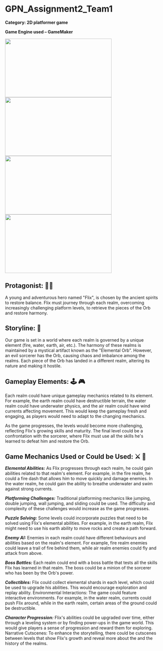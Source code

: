 # GPN_Assignment2_Team1

**Category: 2D platformer game**

**Game Engine used – GameMaker**

<img src="https://github.com/bingenk/GPN_Assignment2_Team1/assets/115916417/5e326fd1-9324-455a-a0d1-f9b8968f75d4" width="351" height="193"> 
<img src="https://github.com/bingenk/GPN_Assignment2_Team1/assets/115916417/717343ee-19c8-4ed6-8d21-d9b61e445f11" width="351" height="193"> 
<img src="https://github.com/bingenk/GPN_Assignment2_Team1/assets/115916417/cab5c12b-b442-4660-a38e-bcb275143792" width="351" height="193"> 
<img src="https://github.com/bingenk/GPN_Assignment2_Team1/assets/115916417/a7b24a57-17e5-4719-ba12-9ca49cd3bbf8" width="351" height="193"> 


## Protagonist: :elf_man:

A young and adventurous hero named "Flix", is chosen by the ancient spirits to restore balance. Flix must journey through each realm, overcoming increasingly challenging platform levels, to retrieve the pieces of the Orb and restore harmony.

## Storyline: :closed_book:

Our game is set in a world where each realm is governed by a unique element (fire, water, earth, air, etc.). The harmony of these realms is maintained by a mystical artifact known as the "Elemental Orb". However, an evil sorcerer has the Orb, causing chaos and imbalance among the realms. Each piece of the Orb has landed in a different realm, altering its nature and making it hostile.

## Gameplay Elements: :joystick: :video_game:

Each realm could have unique gameplay mechanics related to its element. For example, the earth realm could have destructible terrain, the water realm could have underwater physics, and the air realm could have wind currents affecting movement. This would keep the gameplay fresh and engaging, as players would need to adapt to the changing mechanics.

As the game progresses, the levels would become more challenging, reflecting Flix's growing skills and maturity. The final level could be a confrontation with the sorcerer, where Flix must use all the skills he's learned to defeat him and restore the Orb.


## Game Mechanics Used or Could be Used: :crossed_swords: :triangular_ruler:

<em>**Elemental Abilities:**</em> As Flix progresses through each realm, he could gain abilities related to that realm's element. For example, in the fire realm, he could a fire dash that allows him to move quickly and damage enemies. In the water realm, he could gain the ability to breathe underwater and swim against strong currents.

<em>**Platforming Challenges:**</em> Traditional platforming mechanics like jumping, double jumping, wall jumping, and sliding could be used. The difficulty and complexity of these challenges would increase as the game progresses.

<em>**Puzzle Solving:**</em> Some levels could incorporate puzzles that need to be solved using Flix's elemental abilities. For example, in the earth realm, Flix might need to use his earth ability to move rocks and create a path forward.

<em>**Enemy AI:**</em> Enemies in each realm could have different behaviours and abilities based on the realm's element. For example, fire realm enemies could leave a trail of fire behind them, while air realm enemies could fly and attack from above.

<em>**Boss Battles:**</em> Each realm could end with a boss battle that tests all the skills Flix has learned in that realm. The boss could be a minion of the sorcerer who has been by the Orb's power.

<em>**Collectibles:**</em> Flix could collect elemental shards in each level, which could be used to upgrade his abilities. This would encourage exploration and replay ability.
Environmental Interactions: The game could feature interactive environments. For example, in the water realm, currents could push Flix around, while in the earth realm, certain areas of the ground could be destructible.

<em>**Character Progression:**</em> Flix's abilities could be upgraded over time, either through a leveling system or by finding power-ups in the game world. This would give players a sense of progression and reward them for exploring.
Narrative Cutscenes: To enhance the storytelling, there could be cutscenes between levels that show Flix's growth and reveal more about the and the history of the realms.
